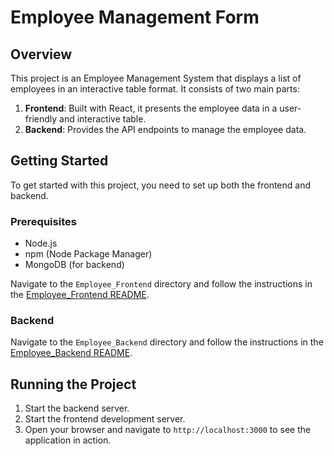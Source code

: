 # Employee Management Form

## Overview

This project is an Employee Management System that displays a list of employees in an interactive table format. It consists of two main parts:

1. **Frontend**: Built with React, it presents the employee data in a user-friendly and interactive table.
2. **Backend**: Provides the API endpoints to manage the employee data.

## Getting Started

To get started with this project, you need to set up both the frontend and backend.

### Prerequisites

- Node.js
- npm (Node Package Manager)
- MongoDB (for backend)

Navigate to the `Employee_Frontend` directory and follow the instructions in the [Employee_Frontend README](./Employee_Frontend/README.md).




### Backend

Navigate to the `Employee_Backend` directory and follow the instructions in the [Employee_Backend README](./Employee_Backend/README.md).

## Running the Project

1. Start the backend server.
2. Start the frontend development server.
3. Open your browser and navigate to `http://localhost:3000` to see the application in action.
